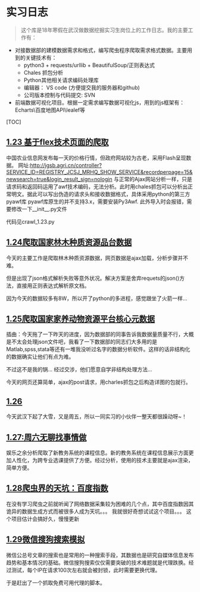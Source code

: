 # 实习日志
> 这个库是18年寒假在武汉做数据挖掘实习生岗位上的工作日志。我的主要工作有：
- 对接数据部的建模数据需求和格式，编写爬虫程序爬取需求格式数据。主要用到的关键技术有：
    - python3 + requests/urllib + BeautifulSoup/正则表达式 
    - Chales  抓包分析 
    - Python其他相关请求编码处理库
    - 编辑器： VS code (方便提交我的服务器和github)
    - 公司版本控制与代码提交: SVN
- 前端数据可视化项目。根据一定需求编写数据可视化js，用到的js框架有：Echarts\百度地图API\lealef等

[TOC]
## [1.23 基于flex技术页面的爬取](https://github.com/LouisYZK/ShiXi_inWuhan/tree/master/1.23)
中国农业信息网发布每一天的价格行情，但政府网站较为古老，采用Flash呈现数据。
网址:http://jgsb.agri.cn/controller?SERVICE_ID=REGISTRY_JCSJ_MRHQ_SHOW_SERVICE&recordperpage=15&newsearch=true&login_result_sign=nologin
与正常的Ajax网站分析一样，只是请求码和返回码运用了awf技术编码，无法分析。此时用chales抓包可以分析出正常明文。据此可以写出伪造的请求头和接收数据格式，具体采用python的第三方pyawf库
pyawf库原生的并不支持3.x，需要安装Py3Awf. 此外导入时会报错，需要修改一下__init__.py文件

代码见crawl_1.23.py

## [1.24爬取国家林木种质资源品台数据](https://github.com/LouisYZK/ShiXi_inWuhan/tree/master/1.24)
今天的主要工作是爬取林木种质资源数据，网页数据是ajax加载，分析步骤并不难。

但是出现了json格式解析失败等意外状况。解决方案是舍弃requets的json()方法，直接用正则表达式解析原文档。

因为今天的数据较多有8W，所以开了python的多进程，感觉跟坐了火箭一样...

## [1.25爬取国家家养动物资源平台核心元数据]()
插曲：今天拖了一下昨天的进度，因为数据部的同事告诉我数据量质量不行，大概是不太会处理json文件吧，我看了一下数据部的同志们大多用的是Matlab,spss,stata等还有一堆我没听过名字的数据分析软件。这样的话非结构化的数据确实让他们有点为难。 

不过这不是我的锅... 经过交涉，他们愿意自学非结构处理方法...

今天的网页还算简单，ajax的post请求，用charles抓包之后构造详图的包就行。

## [1.26]()
今天武汉下起了大雪，又是周五，所以一同实习的小伙伴一整天都很躁动呀~！
## [1.27:周六无聊找事情做]()
娱乐之余分析爬取了新教务系统的课程信息。新的教务系统在课程信息展示方面更加人性化，为跨专业选课提供了方便。经过分析，使用的技术主要就是ajax渲染，简单方便。
## [1.28爬虫界的天坑：百度指数]()
在没有学习爬虫之前就听闻了网络数据采集较为困难的几个点，其中百度指数因其诡异的数据生成方式而被很多人成为天坑。。。 我就很好奇想试试这个项目。。。 这个项目估计会搞好久，慢慢更新
## [1.29微信搜狗搜索模拟]()
微信公总号文章的搜索也是常用的一种搜索手段，其数据也是研究自媒体信息发布趋势和基本情况的基础。微信搜狗搜索仅仅需要突破的技术难题就是代理跌换。经过测试，每个IP在请求100次左右就会被封锁，此时需要更换代理。

于是赶出了一个抓取免费可用代理的脚本。